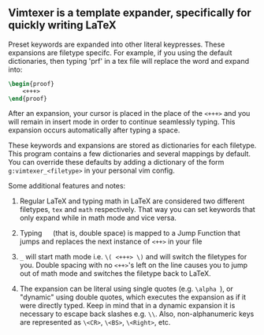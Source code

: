 ## Vimtexer is a template expander, specifically for quickly writing LaTeX

Preset keywords are expanded into other literal keypresses. These expansions are filetype specifc. For example, if you using the default dictionaries, then typing 'prf' in a tex file will replace the word and expand into:

```tex
\begin{proof}
    <+++>
\end{proof}
```

After an expansion, your cursor is placed in the place of the `<+++>` and you will remain in insert mode in order to continue seamlessly typing. This expansion occurs automatically after typing a space.

These keywords and expansions are stored as dictionaries for each filetype. This program contains a few dictionaries and several mappings by default. You can override these defaults by adding a dictionary of the form `g:vimtexer_<filetype>` in your personal vim config.

Some additional features and notes:

1. Regular LaTeX and typing math in LaTeX are considered two different filetypes, `tex` and `math` respectively. That way you can set keywords that only expand while in math mode and vice versa.

2. Typing `  ` (that is, double space) is mapped to a Jump Function that jumps and replaces the next instance of `<++>` in your file

3. `_` will start math mode i.e. `\( <+++> \)` and will switch the filetypes for you. Double spacing with no `<++>`'s left on the line causes you to jump out of math mode and switches the filetype back to LaTeX.

4. The expansion can be literal using single quotes (e.g. `\alpha `), or "dynamic" using double quotes, which executes the expansion as if it were directly typed. Keep in mind that in a dynamic expansion it is necessary to escape back slashes e.g. `\\`. Also, non-alphanumeric keys are represented as `\<CR>`, `\<BS>`, `\<Right>`, etc.
